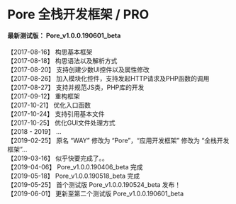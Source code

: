 # Pore 全栈开发框架 / PRO
<b>最新测试版： Pore_v1.0.0.190601_beta</b>
 <br>
 <br>
【2017-08-16】 构思基本框架 <br>
【2017-08-18】 构思语法以及解析方式 <br>
【2017-08-20】 支持创建少数UI控件以及属性修改 <br>
【2017-08-26】 加入模块化控件，支持发起HTTP请求及PHP函数的调用 <br>
【2017-08-27】 支持并规范JS类，PHP库的开发 <br>
【2017-09-12】 重构框架 <br>
【2017-10-21】 优化入口函数 <br>
【2017-10-24】 支持引用基本文件 <br>
【2017-10-25】 优化GUI文件处理方式 <br>
【2018 - 2019】 ... <br>
【2019-02-25】 原名 “WAY” 修改为 “Pore”，“应用开发框架” 修改为 “全栈开发框架”... <br>
【2019-03-16】 似乎快要完成了。。 <br>
【2019-04-06】 Pore_v1.0.0.190406_beta 完成 <br>
【2019-05-18】 Pore_v1.0.0.190518_beta 完成 <br>
【2019-05-25】 首个测试版 Pore_v1.0.0.190524_beta 发布！ <br>
【2019-06-01】 更新至第二个测试版 Pore_v1.0.0.190601_beta <br>